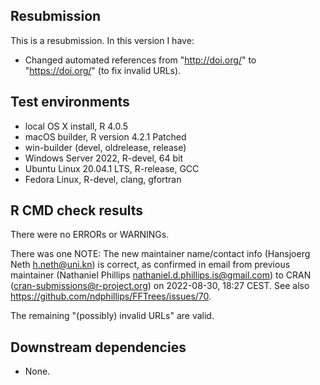 
## Resubmission

This is a resubmission. In this version I have:

* Changed automated references from "http://doi.org/" to "https://doi.org/" (to fix invalid URLs). 


## Test environments

* local OS X install, R 4.0.5 
* macOS builder, R version 4.2.1 Patched 
* win-builder (devel, oldrelease, release) 
* Windows Server 2022, R-devel, 64 bit 
* Ubuntu Linux 20.04.1 LTS, R-release, GCC 
* Fedora Linux, R-devel, clang, gfortran 


## R CMD check results

There were no ERRORs or WARNINGs.

There was one NOTE: The new maintainer name/contact info (Hansjoerg Neth <h.neth@uni.kn>) is correct, 
as confirmed in email from previous maintainer (Nathaniel Phillips <nathaniel.d.phillips.is@gmail.com>) to CRAN (<cran-submissions@r-project.org>) on 2022-08-30, 18:27 CEST. See also <https://github.com/ndphillips/FFTrees/issues/70>. 

The remaining "(possibly) invalid URLs" are valid.


## Downstream dependencies

* None.
